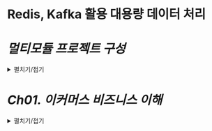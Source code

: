 # Redis, Kafka 활용 대용량 데이터 처리

# *멀티모듈 프로젝트 구성*
<details>
<summary>펼치기/접기</summary>

### 1. Spring Project 생성 (Root 모듈)
  - 생성된 Root 모듈 프로젝트의 src 디렉토리 제거
### 2. Main Thread 서버 모듈 구성 (module-application)
  - Root 모듈 Project에서 새 Module추가  
    - Spring Initializer 선택  
      (Spring으로 해야 Boot Main Thread 클래스가 생성되며 일반 module일 경우 일반 Main클래스가 생성된다.)
      - Spring module의 경우 아래 부분을 직접 추가해 줘야 한다.
        - {root module}/pom.xml
            ```xml
            </developers>
              <!-- module 추가 시작  -->
              <modules>
                <module>module-application</module>
              </modules>
              <!-- module 추가 종료  -->
            <scm>
            ```
        - {child module}/pom.xml
          ```xml
          <!-- 기존 spring에서 root module로 수정  -->
          <parent>
            <groupId>com.fc</groupId>
            <artifactId>fc-ecommerce</artifactId>
            <version>0.0.1-SNAPSHOT</version>
            <relativePath/> <!-- lookup parent from repository -->
          </parent>
          ```
### 3. 순수 컴포넌트 모듈 구성 (module-redis/module-kafka)
  - Root 모듈 Project에서 새 Module추가
    - New Module을 선택
### 4. Root 모듈 pom.xml에 자식 모듈을 dependency로 관리한다.
  - (root module)/pom.xml
   ```xml
   <dependency>
       <groupId>com.fc</groupId>
       <artifactId>module-redis</artifactId>
       <version>0.0.1-SNAPSHOT</version>
   </dependency>
   <dependency>
       <groupId>com.fc</groupId>
       <artifactId>module-application</artifactId>
       <version>0.0.1-SNAPSHOT</version>
   </dependency>
   ```
### 5. Main Thread 서버 모듈의 Main클래스 수정
- @SpringBootApplication 어노테이션 scanBasePackages 옵션 추가
  - module-application/MainApplication.java
    ```java
    @SpringBootApplication(
            /* 모든 모듈을 다 스캔하는 것은 시간도 오래걸리고 굉장히 비효율적이기 때문에, 빈으로 등록해야 되는 필요한 것들만 명시한다. */
            scanBasePackages = {"com.fc.moduleredis"}
    )
    public class MainApplication {/*생략*/}
    ```
### cylce 관련 디펜던시 순환참조 문제
- Build Output Error Message
  ```text/plain
  java: Annotation processing is not supported for module cycles. Please ensure that all modules from cycle [module-application,module-redis] are excluded from annotation processing
  ```
- {root module}/pom.xml
  ```xml
  <build>
    <plugins>
      <plugin>
        <groupId>org.apache.maven.plugins</groupId>
        <artifactId>maven-compiler-plugin</artifactId>
        <version>3.10.1</version>
        <configuration>
          <compilerArgs>
            <arg>-proc:none</arg> <!-- 애너테이션 프로세서를 비활성화 -->
          </compilerArgs>
        </configuration>
      </plugin>
    </plugins>
  </build>
  ```
</details>

# *Ch01. 이커머스 비즈니스 이해*
<details>
<summary>펼치기/접기</summary>

## 01. 이커머스 비즈니스 타입 및 환경

<details>
<summary>펼치기/접기</summary>

### E-commerce란?

commerce는 상거래라는 뜻으로, E-commerce는 전자상거래를 뜻한다.  
과거의 시장 개념이 온라인 상점으로 옮겨졌다고 쉽게 생각하면 된다.  
과거에는 발로 걸어서 시장을 가거나 차를 타고 시장을 가는 등 실제 대면을 통해 상거래를 진행했다면 현재는 모바일기기 혹은 패드 랩탑 pc 등을 통해 온라인으로 시장 상거래처럼 거래한다.  

### Skateholder: 이해관계자

- 판매자(Seller, 사업자 or 개인)
- 구매자(Buyer, 소비자 or 사업자)
- `Platform 사업자` (OpenMarket: Naver, Coupang, VericalMarket:무신사)  
  \+ 제품이나 서비스를 만드는 사람

### E-commere Business Type

#### Brand Store - ex) Ni*e

실제 프로덕트를 만들고(물론 외주 가능) 브랜드를 만들어 자신들의 공식 홈페이지 웹사이트를 제작하여 고객들이 온라인에서 쉽게 구매할 수 있도록 만드는 역할이다.  
이 사람들의 주 관점은 자사 제품에 대해 어떻게 잘 판매 할 것인지가 주 목적이다.
자신들의 제품을 잘 판매하기 위한 도구로서 온라인 마켓을 이용한다고 볼 수 있다.
그렇기에 상품의 세세한 내용이나 정확한 설명, 소재 등이 명확하게 표현되어 있는 경우가 많다.

#### Open Market- ex) Cou*ang, Na*er

예를 들어 장난감 을 검색했을 때  출력되고 여러 사업자들이 판매하는 장난감에 대한 물건 리스트가 수십 수백 수천개 검색된다.  
이러한 비즈니스 타입을 `오픈 마켓` 이라고 부른다.  
Producer(공급자)가 따로 있고 Seller들이 구매하여 Open Market에 올리는 경우와 Producer가 직접 올리는 두가지 경우가 있다.  
이러한 플랫폼 사업자들의 주관점은 마켓을 얼마나 어떻게 활성화 시킬 수 있을까 라는 고민이 주된 주관점이다.  
좀더 많은 Seller(상인) 들이 모여야 물건의 수가 풍부해지고, 구매자들이 소비할 컨텐츠들이 점점 많아지면서 마켓이 점점 커지고 그로 인해 플랫폼 사업자가 얻는 중간 마진 등이 올라갈 수 있기 때문이다.  

### Brand Store Type과 차이점

1. 상품의 개수와 다양성이 많다.  
   상품의 수가 굉장히 많다.  
   예시로 들었던 Ni*e는 해당 브랜드에서 만든 상품이 대부분 이다.  
   하지만 오픈마켓의 경우 사업자가 늘수록 계속 상품이 늘어나고, 가격, 스타일 등 상품 카테고리의 다양성이 굉장히 많아진다  
2. 판매자 관리  
   편한 환경을 제공함으로 써 마켓의 이점을 충분히 어필하여 판매자를 모으는것이 중요하다.  
3. 정보 통제의 어려움  
   굉장히 많은 사업자들이 존재하기 때문에 그들이 관리하는 데이터 체계와 플랫폼에서 관리하는 정보 체계가 다를수 밖에 없으므로 이러한 것들을 하나로 모아 통합하여 관리해야 한다.  
</details>

## 02. 이커머스 데이터, 트래픽 특징 1
<details>
<summary>펼치기/접기</summary>

### E-commerce data (platform biz)

1. #### 상품의 갯수多  
   같은 상품이라도 판매자에 따라 노출하고자 하는 정보가 다르기 때문에 각 별도로 존재한다.  
   예를들어 커클랜드 골프공을 검색한다고 가정한다.  
   실제 같은 제품임에도 직접 사진을 찍은 사진이 담긴 상품 정보와, 공식 홈페이지에서 촬영한 상품 정보의 사진이 각각 다르다.  
   분명 같은 상품임에도 불구하고 노출되는 제품의 디테일, 사진, 설명, 사업자 정보 등 컨텐츠 내용이 다르다.  
   따라서 같은 상품이라 할지라도 제품별로 노출하고자 하는 컨텐츠가 다르다.  
   이러한 데이터가 중복된 데이터지만 따로 관리해야 하므로 데이터가 굉장히 많아진다.  
2. #### 상품의 다양성多  
   데이터의  Cataloging, Categorazing이 중요하다.  
   예를들어 남성패딩을 검색한다고 가정한다.  
   만원짜리 부터 천만원 까지 가격 레인지가 큰 상품의 리스트들이 조회된다.  
   물론 각각의 상품들이 가지고있는 기능, 소재, 스타일들이 각 제품별로 서로 다르지만 항상 명확한 같은 스타일이 나오는 것이 아니기 때문에 데이터들이 굉장히 많아진다.  
   상품의 레인지가 크다는 것은 만원과 천만원 사이의 수 많은 상품들이 있다는 것이고,  이런것들을 어떻게 Cataloging하느냐, Categorazing하느냐 등  
   데이터 관리에 있어 중요한 점이다 라고 할 수 있다.
3. #### 데이터 통제의 어려움 존재  
   일관된 상품의 정보를 요구하거나 Generation() 해야한다  
    - Stock Keeping Unit  
      우리가 흔히 볼 수 있는 바코드로 실제 재고 관리를 위한 데이터를 담은 코드이다.  
    - SerialNumber  
      전자제품을 구매할때 제품의 고유의 번호로 사용된다.  
      전자 제품 하나하나의 고유번호가 관리되지 않는다면 실제 판매자가 어떤 상품을 보냈는지, 같은 상품인지 다른상품인지 유무를 통제하기 위해 수 많은 데이터들을 만들어 놔야 한다.  
4. #### 판매자의 정보 관리, 지표화  
   Policy, Margin, Quantity, Quality  
   여러가지 판매자 들에게 적용되는 정책이라 던지 판매자들 별 마진 혹은 판매할 수 있는 수량이 정해져 있는 경우가 많다.  
   판매자가 판매하는 제품의 품질이 너무 떨어지거나 가품 여부 등을 관리해야 한다.  
   물론 비즈니스적인 문제일 수 있지만 실제 데이터로도 판별 가능한 것들이 굉장히 많다.  
5. #### 즉각적  
   검색을 위한 keyword 완성, 검색한 keyword를 대상으로 추천, 연관 데이터들 반환  
   예를들어 남성 이라고 입력했을 때 남성에 대해 과거 입력했던 데이터 목록들과, 남성 키워드에 대한 연관 추천 검색 목록들이 즉각적으로 나오게 된다.  
   또, 검색어에 대한 결과로 상품 목록이 나오게 된다면 동일한 키워드의 여러 종류의 상품목록들과 해당 상품과 연관성이 있는 제품들을 추천 목록으로  나오게 된다.  
   ex) `골프공` 검색 =  골프공 A, 골프공 B, 골프공 세트, 골프장갑 등  
   하나의 클릭에 의해 여러 정보를 빠르게 조회해 사용자들 에게 노출 시키는 즉각적인 역할을 한다.  
6. #### 이력 데이터多  
   판매, 가입, 탈퇴, 배송 등의 이력 데이터들이 매우 많기 때문에 각각의 이력 데이터들 잘 관리 하고 데이터들 활용하는 것이 비즈니스에 어떤 도움이 될 지 고민하는 것.  
7. #### 파레토 vs 롱테일  
   경쟁력 있는 20%가 80%의 수익을 가져오는가?  
   그렇지 않다. 작은 수요에도 적극적으로 대응할 수 있는 e-commerce에서는 롱테일 법칙이 적용된다.  
   여기서 말하는 적극적인 대응이란?  
   검색, 추천 등에 있어서 사용자의 이력과 알고리즘, 학습 이용  
    1. 파레토  
       경쟁력 있는 20%의 제품이 80% 수익을 가져온다는 법칙  
       과거 오프라인 환경에서는 매대라는 것이 한정되어 있었기 때문에 파레토 법칙이 적용되는 듯 했음.  
    2. 롱테일  
       굉장히 많은 상품이 적당량, 어느 정도의 판매량을 유지하면서 수익을 견인한다는 법칙  
       롱테일법칙이 적용되면 적극적인 대응들이 필요하다.  
       예를들어 골프공을 사는 사람들이 얼마 되지 않겠지만, 사용자들이 검색했던 히스토리 혹은 이것을 검색하면 인사이트, 마이닝을 통해 이런것들을 검색 하더라 등의 데이터들을 활용하여 사용자들에게 적절한 데이터를 노출 함으로써 수익을 가져오는 원리
8. #### 동일 데이터를 다른 용도로 사용
   같은 데이터임에도 용도에 따라 저장소나 저장방식을 다르게 가져가는 경우가 많다.  
   이는 데이터의 중복도 많다는 의미  
    - RDB (Oracle, MySQL) (일반 적인 strucure 데이터 저장소)  
    - Redis (상품 가격 등)  
    - ElasticSearch (상품 정보 등)  
    - MongoDB (상품 세부 정보 등)  

   각자 다른 방식으로 사용이 가능하며, 한 서비스가 아닌 여러 서비스에서 활용됨으로써, 많은 데이터가 중복된다.  
   이와같이 용도에 따라 저장방식을 다르게 가져가고, 이러한 데이터 이동이 많아짐으로써 카프카라는 툴을 통해 데이터를 이동 시키거나 바로 수급받거나 한다.  

9. #### 데이터 이동多  
   위와 같은 이유로 데이터의 이동이 많으므로 저장된 데이터에 쉽게 접근하고 편리하게 이동시킬 수 있어야 한다.  
10. #### 수익 개선  
    이동이 많은 데이터들과, 많이 쌓이는 데이터들을 통해 수익을 개선할 수 있어야 한다.  
</details>

## 03. 이커머스 데이터, 트래픽 특징 2
<details>
<summary>펼치기/접기</summary>

### E-commerce Traffic (platform biz)

1. #### Promotion
   어떤 플랫폼이던, 마켓 활성화를 위해 기간을 정해 프로모션을 진행한다.  
   (카테고리별, 기간별, 설, 추석, 명절, 블랙프라이데이, 전자제품 등)  
   프로모션의 규모가 클 수록 Traffic에 peak가 발생되며, 이로 인해 서비스 관련 자원들이 유연하게 확장될 수 있어야 한다.  
   (평소 트랜드가 stable하다가도 traffic이 굉장히 많아진다는 것은 사람들이 관심을 보이는 것이다.  
   아마존이 왜 클라우드 사업을 하게 되었는지 보면 알 수 있다.  
   여러 프로모션으로 인해 자사 자원들이 많이 늘고 줄어드는데, 줄었을 때는 프로모션을 하더라도 피크 기간에 잘 대응해서 서비스를 원할하게 운영할 수 있지만 프로모션을 하지 않는 기간에는 트랜드가 굉장히 stable한 상태이기 때문에 자원이 낭비가 되고, 어떻게 활용할 까 고민을 하다가 플랫폼 사업을 하게 된 것이다.)  
   프로모션은 기간을 기준으로 `Daily(특정시간)`, `Weekly(특졍요일)`, `Monthly(특정일)`, `Yearly(특정기간, 주로 소비진작이 많은 시기 = 연말, 연시, 가족의 달, 명절 전 후)` 진행되며, 상품군이나 Seller 기준으로 진행되기도 한다.  
2. #### 새벽시간 Traffic 감소
   대부분이 24/7 으로 운영되지만 트래픽이 적은 구간은 반드시 존재한다.  
   이 때 다양한 점검활동(PM)이 진행되기도 한다.  
   (문제에 대한 PM, 버전업, 업데이트 등)  
   플랫폼이 전 세계에 있다면 다르겠으나 아무래도 주로 사용하는 국가가 있을 것이다.  
   (네이버의 경우 우리나라에서 사용함.)  
   보통 새벽 2시~6시 사이에 물건을 사는 사람이 많지 않다.
3. #### 외부, 내부 Traffic Handling
   네이버에서 기저귀 라고 검색하게 되면 다양한 사이트에서 나오는 가격들이 순서대로 나온다.  
   이는 해당 플랫폼에서 운영하는 api에서 호출함으로써 해당 데이터들을 가져오게 된다.  
   예를들어 __기저귀를 검색하기 위해 키워드를 보내주면 해당 플랫폼이 가지고 있는 제품들 중 가격이 가장 저렴한 제품을 반환 해 준다.  
   (가격 뿐만 아니라 실제 접속 가능한 주소 정보도 포함된다.)  
   inbound 되는 주소지가 내부인지 외부인지에 따라 제어방향이 다르고, 수준이 다르다.  
   (네이버에서 초당 100만 건씩 호출한다고 가정한다면, 그것들을 다 받아줄 수는 없다.)  
   이에 따라 cdn, network구조, security, service circuit breaker 등의 구현방법이 다르다.

### 특징

BigData, **`Log`**(여러 이력데이터를 확인), Catalog, Governance(제어), Longtail,  **`Varidation`**(Query Defined 변형 재각인-사용), **`Immediacy`**(즉각성-검색추천),
**`Duplication`**(중복), Scalabilty(늘어남), **`Optimization`**(최적화), Control(제어), Policy(정책)

### 프로젝트

- #### LOG
  상품 데이터와 이력 데이터 이용  
- #### Immediacy, Duplication
  데이터 이용을 위해 Kafka 사용 - 즉각적 대응  
  예를들어 웹사이트의 로그를 확인하여 해당 데이터를 끌어와 서비스에서 그에 맞는 리턴값을 다시 던져주는 등의 역할
- #### Variation
  Request Defined 된 구조를 가진 Redis 사용  
  예를들어 사용자들은 상품 전체 정보를 원하지 않고 가격만 원하기 때문에 상품 고유번호와 가격만 가지고있는 캐시를 마련하는 등의 예시가 있다
- #### Immediacy, Duplication
  빠르게 응답할 수 있는 Cache 용도로 Redis 사용
- #### Optimaization
  Service 최적화 목적  
  비즈니스를 이해하려는 목적은 정확한 목적을 설정하고 그에 따른 적절한 품질을 설정할 수 있다.  
  10초 혹은 0.1초 안에 결과 도출 등 적절한 요구사항에 맞춰 그에 맞는 최적화 된 서비스를 설계 하는 것을 말한다.  
- #### Policy
  사전에 정의한 품질 수준 내에서 사용자 호출 수행
</details>

## 04. 이커머스 key value 비즈니스
<details>
<summary>펼치기/접기</summary>

### E-commerce Key Value Business

1. #### 이익 = (매출 * 마진) + 광고수익
    - 마진은 상품별로 다르다.  
      더 높은 마진의 제품을 노출하는 것이 좋다.
    - 광고는 노출 횟수 혹은 구매로 연결되는 수준에 따라 매출에 영향을 준다.
2. #### 매출 = 상품 판매
    - 좋은 상품이 많고 잘 노출되어야 판매량이 늘어난다.
      이 말은 곧 양질의 Seller가 많은 Platform이 시장 우위를 점하기 좋다.
    - 좋은 상품도 결국 결제를 편하게 할 수 있어야 한다.
    - 좋은 프로모션이나 멤버쉽은 매출을 견인한다.

### 중요한 서비스란?

- #### 검색 : 연관검색, 추천검색, AI검색
  플랫폼에서 메인에 노출되는 상품을 구매하는 경우는 그리 많지 않다.  
  물론 굉장히 좋은 상품이면 살 수도 있겠으나, 이용자가 필요한 것들을 검색할 때 정확하고 빠르게 노출되는것이 중요하다.  
- #### 광고 : 연관광고, 추천광고
  일반적인 서킷브레이크로 빈 영역을 보여줄 수 없기 때문에 디폴트(광고 수익을 보장할 수 없는 제품) 화면이 나오도록 구성되어 있다.  
  광고 서비스가 내려가면 광고 수익이 떨어지게 된다.  
  이러한 요소들은 KPI(핵심 성과 지표)에 중요한 부분이기 때문에 광고 서비스도 굉장히 사용성 좋게 유지되어야 한다.  
- #### 결제 : 보안, 신속성, 편의성
  결제란 굉장히 많은 개인정보 들이 들어가므로 보안이 중요하다.  
  또한 결제 절차가 너무 길면 불편하기 때문에 신속성도 중요하다.  
  지문 인식 등을 통한 편의성도 고려하면 좋다.  
  실제 각 나라별 여러 정책들 수준을 맞추기 어렵거나 번거로워 다른 사업도 지연되는 경우가 많기 때문에 사업자를 따로 분리 하는 경우도 굉장히 많다.
</details>
</details>
